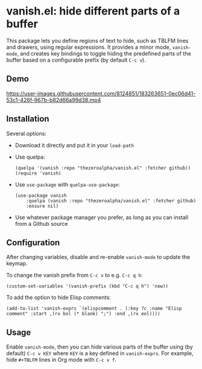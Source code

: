 # vanish.el: hide different parts of a buffer
This package lets you define regions of text to hide, such as TBLFM lines and drawers, using regular expressions. It provides a minor mode, `vanish-mode`, and creates key bindings to toggle hiding the predefined parts of the buffer based on a configurable prefix (by default `C-c v`).

## Demo

https://user-images.githubusercontent.com/8124851/183263651-0ec06d41-53c1-426f-967b-b82d66a99d38.mp4

## Installation
Several options:

- Download it directly and put it in your `load-path`
- Use quelpa:

    ```emacs-lisp
    (quelpa '(vanish :repo "thezeroalpha/vanish.el" :fetcher github))
    (require 'vanish)
    ```
- Use `use-package` with `quelpa-use-package`:

    ```emacs-lisp
    (use-package vanish
        :quelpa (vanish :repo "thezeroalpha/vanish.el" :fetcher github)
        :ensure nil)
    ```
- Use whatever package manager you prefer, as long as you can install from a Github source

## Configuration
After changing variables, disable and re-enable `vanish-mode` to update the keymap.

To change the vanish prefix from `C-c v` to e.g. `C-c q h`:

``` emacs-lisp
(custom-set-variables '(vanish-prefix (kbd "C-c q h") 'now))
```

To add the option to hide Elisp comments:

```emacs-lisp
(add-to-list 'vanish-exprs `(elispcomment . (:key ?c :name "Elisp comment" :start ,(rx bol (* blank) ";") :end ,(rx eol))))
```

## Usage
Enable `vanish-mode`, then you can hide various parts of the buffer using (by default) `C-c v KEY` where `KEY` is a key defined in `vanish-exprs`.
For example, hide `#+TBLFM` lines in Org mode with `C-c v f`.
